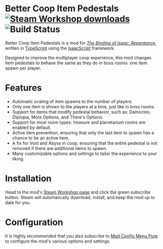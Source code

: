 # Better Coop Item Pedestals <a href="https://steamcommunity.com/sharedfiles/filedetails/?id=2491785532"><img src="https://img.shields.io/endpoint.svg?url=https%3A%2F%2Fshieldsio-steam-workshop.jross.me%2F2491785532%2Fsubscriptions-text&style=for-the-badge" alt="Steam Workshop downloads"></a> ![Build Status](https://github.com/siramok/better-coop-item-pedestals/actions/workflows/ci.yml/badge.svg)
Better Coop Item Pedestals is a mod for *[The Binding of Isaac: Repentance](https://store.steampowered.com/app/1426300/The_Binding_of_Isaac_Repentance)*, written in [TypeScript](https://typescriptlang.org) using the [IsaacScript](https://isaacscript.github.io) framework.

Designed to improve the multiplayer coop experience, this mod changes item pedestals to behave the same as they do in boss rooms: one item spawn per player.
# Features
* Automatic scaling of item spawns to the number of players.
* Only one item is shown to the players at a time, just like in boss rooms.
* Support for items that modify pedestal behavior, such as: Damocles, Diplopia, More Options, and There's Options.
* Support for most room types: treasure and planetarium rooms are enabled by default.
* Active item prevention, ensuring that only the last item to spawn has a chance to be an active item.
* A fix for Void and Abyss in coop, ensuring that the entire pedestal is not removed if there are additional items to spawn.
* Many customizable options and settings to tailor the experience to your liking.

# Installation
Head to the mod's [Steam Workshop page](https://steamcommunity.com/sharedfiles/filedetails/?id=2491785532) and click the green subscribe button. Steam will automatically download, install, and keep the mod up to date for you.

# Configuration
It is highly recommended that you also subscribe to [Mod Config Menu Pure](https://steamcommunity.com/sharedfiles/filedetails/?id=2681875787) to configure the mod's various options and settings.
